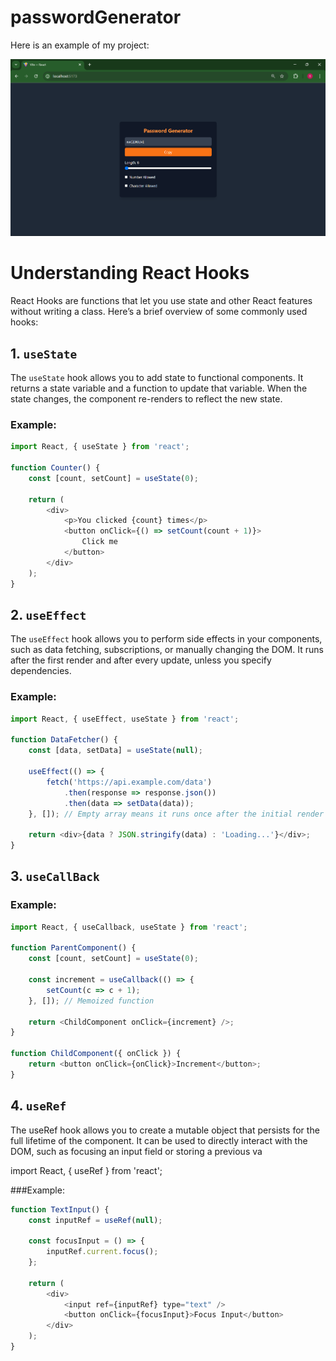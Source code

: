 # passwordGenerator 

Here is an example of my project:

![Project screenshot](./images/img1.png)

# Understanding React Hooks

React Hooks are functions that let you use state and other React features without writing a class. Here’s a brief overview of some commonly used hooks:

## 1. `useState`

The `useState` hook allows you to add state to functional components. It returns a state variable and a function to update that variable. When the state changes, the component re-renders to reflect the new state.

### Example:
```javascript
import React, { useState } from 'react';

function Counter() {
    const [count, setCount] = useState(0);

    return (
        <div>
            <p>You clicked {count} times</p>
            <button onClick={() => setCount(count + 1)}>
                Click me
            </button>
        </div>
    );
}
```
## 2. `useEffect`
The `useEffect` hook allows you to perform side effects in your components, such as data fetching, subscriptions, or manually changing the DOM. It runs after the first render and after every update, unless you specify dependencies.
### Example:
```javascript
import React, { useEffect, useState } from 'react';

function DataFetcher() {
    const [data, setData] = useState(null);

    useEffect(() => {
        fetch('https://api.example.com/data')
            .then(response => response.json())
            .then(data => setData(data));
    }, []); // Empty array means it runs once after the initial render

    return <div>{data ? JSON.stringify(data) : 'Loading...'}</div>;
}
```
## 3. `useCallBack`
### Example:
```javascript
import React, { useCallback, useState } from 'react';

function ParentComponent() {
    const [count, setCount] = useState(0);

    const increment = useCallback(() => {
        setCount(c => c + 1);
    }, []); // Memoized function

    return <ChildComponent onClick={increment} />;
}

function ChildComponent({ onClick }) {
    return <button onClick={onClick}>Increment</button>;
}
```
## 4. `useRef`
The useRef hook allows you to create a mutable object that persists for the full lifetime of the component. It can be used to directly interact with the DOM, such as focusing an input field or storing a previous va

import React, { useRef } from 'react';

###Example:
```javascript
function TextInput() {
    const inputRef = useRef(null);

    const focusInput = () => {
        inputRef.current.focus();
    };

    return (
        <div>
            <input ref={inputRef} type="text" />
            <button onClick={focusInput}>Focus Input</button>
        </div>
    );
}
```
